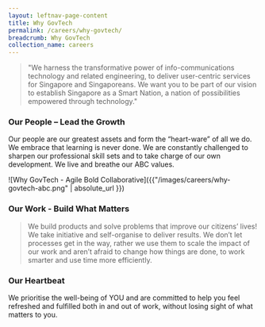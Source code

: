 ```yaml
---
layout: leftnav-page-content
title: Why GovTech
permalink: /careers/why-govtech/
breadcrumb: Why GovTech
collection_name: careers
---
```


> "We harness the transformative power of info-communications technology and related engineering, to deliver user-centric services for Singapore and Singaporeans. We want you to be part of our vision to establish Singapore as a Smart Nation, a nation of possibilities empowered through technology."

### **Our People – Lead the Growth**

Our people are our greatest assets and form the “heart-ware” of all we do. We embrace that learning is never done. We are constantly challenged to sharpen our professional skill sets and to take charge of our own development. We live and breathe our ABC values. 


![Why GovTech - Agile Bold Collaborative]({{"/images/careers/why-govtech-abc.png" | absolute_url }})


### **Our Work - Build What Matters**

> We build products and solve problems that improve our citizens’ lives! We take initiative and self-organise to deliver results. We don’t let processes get in the way, rather we use them to scale the impact of our work and aren’t afraid to change how things are done, to work smarter and use time more efficiently.

### **Our Heartbeat**

We prioritise the well-being of YOU and are committed to help you feel refreshed and fulfilled both in and out of work, without losing sight of what matters to you.
